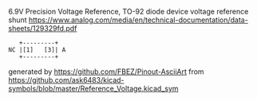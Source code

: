 6.9V Precision Voltage Reference, TO-92
diode device voltage reference shunt
https://www.analog.com/media/en/technical-documentation/data-sheets/129329fd.pdf


	   +---------+
	NC |[1]   [3]| A
	   +---------+


generated by https://github.com/FBEZ/Pinout-AsciiArt from https://github.com/ask6483/kicad-symbols/blob/master/Reference_Voltage.kicad_sym